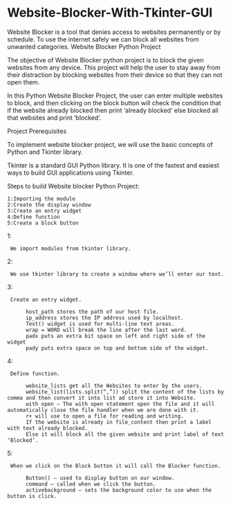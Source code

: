 # Website-Blocker-With-Tkinter-GUI
Website Blocker is a tool that denies access to websites permanently or by schedule. To use the internet safely we can block all websites from unwanted categories.
Website Blocker Python Project

The objective of Website Blocker python project is to block the given websites from any device. This project will help the user to stay away from their distraction by blocking websites from their device so that they can not open them.

In this Python Website Blocker Project, the user can enter multiple websites to block, and then clicking on the block button will check the condition that if the website already blocked then print ‘already blocked’ else blocked all that websites and print ‘blocked’.

Project Prerequisites

To implement website blocker project, we will use the basic concepts of Python and Tkinter library.

Tkinter is a standard GUI Python library. It is one of the fastest and easiest ways to build GUI applications using Tkinter.

Steps to build Website blocker Python Project:

    1:Importing the module
    2:Create the display window
    3:Create an entry widget
    4:Define function
    5:Create a block button

1:

     We import modules from tkinter library.

2:

     We use tkinter library to create a window where we’ll enter our text.

3:

     Create an entry widget.
     
          host_path stores the path of our host file.
          ip_address stores the IP address used by localhost.
          Text() widget is used for multi-line text areas.
          wrap = WORD will break the line after the last word.
          padx puts an extra bit space on left and right side of the widget
          pady puts extra space on top and bottom side of the widget.

4:

     Define function.
     
          website_lists get all the Websites to enter by the users.
          website_list(lists.split(“,”)) split the content of the lists by comma and then convert it into list ad store it into Website.
          with open – The with open statement open the file and it will automatically close the file handler when we are done with it.
          r+ will use to open a file for reading and writing.
          If the website is already in file_content then print a label with text already blocked.
          Else it will block all the given website and print label of text ‘Blocked’.

5:

     When we click on the Block button it will call the Blocker function.
     
          Button() – used to display button on our window.
          command – called when we click the button.
          activebackground – sets the background color to use when the button is click.
